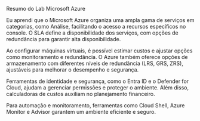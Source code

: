 Resumo do Lab Microsoft Azure

Eu aprendi que o Microsoft Azure organiza uma ampla gama de serviços em categorias, como Análise, facilitando o acesso a recursos específicos no console. O SLA define a disponibilidade dos serviços, com opções de redundância para garantir alta disponibilidade.

Ao configurar máquinas virtuais, é possível estimar custos e ajustar opções como monitoramento e redundância. O Azure também oferece opções de armazenamento com diferentes níveis de redundância (LRS, GRS, ZRS), ajustáveis para melhorar o desempenho e segurança.

Ferramentas de identidade e segurança, como o Entra ID e o Defender for Cloud, ajudam a gerenciar permissões e proteger o ambiente. Além disso, calculadoras de custos auxiliam no planejamento financeiro.

Para automação e monitoramento, ferramentas como Cloud Shell, Azure Monitor e Advisor garantem um ambiente eficiente e seguro.
